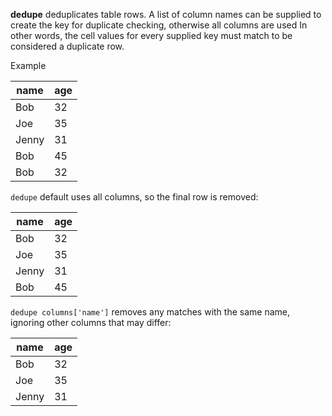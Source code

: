 **dedupe** deduplicates table rows. A list of column names can be supplied to create the key for duplicate checking, otherwise all columns are used In other words, the cell values for every supplied key must match to be considered a duplicate row.

Example

| name  | age |
| ----- | --- |
| Bob   | 32  |
| Joe   | 35  |
| Jenny | 31  |
| Bob   | 45  |
| Bob   | 32  |

`dedupe` default uses all columns, so the final row is removed:

| name  | age |
| ----- | --- |
| Bob   | 32  |
| Joe   | 35  |
| Jenny | 31  |
| Bob   | 45  |

`dedupe columns['name']` removes any matches with the same name, ignoring other columns that may differ:

| name  | age |
| ----- | --- |
| Bob   | 32  |
| Joe   | 35  |
| Jenny | 31  |
